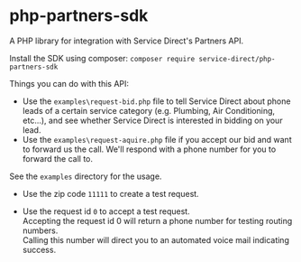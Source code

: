 # php-partners-sdk

A PHP library for integration with Service Direct's Partners API.

Install the SDK using composer:
`composer require service-direct/php-partners-sdk`

Things you can do with this API:

* Use the `examples\request-bid.php` file to tell Service Direct about phone leads of a certain
  service category (e.g. Plumbing, Air Conditioning, etc...), and see whether Service Direct is
  interested in bidding on your lead.
* Use the `examples\request-aquire.php` file if you accept our bid and want to forward us the call.
  We'll respond with a phone number for you to forward the call to.

See the `examples` directory for the usage.

* Use the zip code `11111` to create a test request.

* Use the request id `0` to accept a test request.\
Accepting the request id 0 will return a phone number for testing routing numbers.\
Calling this number will direct you to an automated voice mail indicating success.
